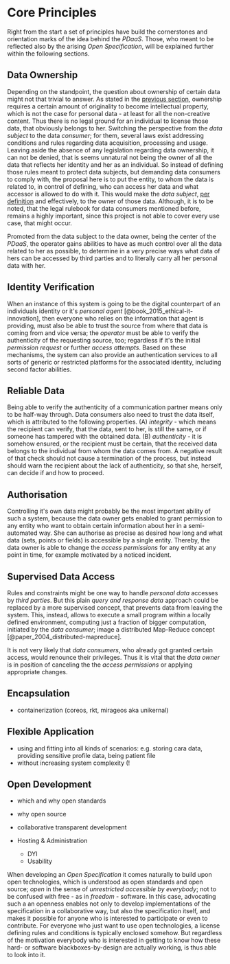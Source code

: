 Core Principles
==========================================



Right from the start a set of principles have build the cornerstones and orientation marks of
the idea behind the *PDaaS*. Those, who meant to be reflected also by the arising *Open 
Specification*, will be explained further within the following sections.



## Data Ownership

Depending on the standpoint, the question about ownership of certain data might not that trivial to 
answer. As stated in the [previous section](#digital-identity-personal-data-and-ownership), 
ownership requires a certain amount of originality to become intellectual property, which is not the
case for personal data - at least for all the non-creative content. Thus there is no legal ground 
for an individual to license those data, that obviously belongs to her. Switching the perspective 
from the *data subject* to the data *consumer*; for them, several laws exist addressing conditions 
and rules regarding data acquisition, processing and usage.
Leaving aside the absence of any legislation regarding data ownership, it can not be denied, that
is seems unnatural not being the owner of all the data that reflects her identity and her as an 
individual. So instead of defining those rules meant to protect data subjects, but demanding data 
consumers to comply with, the proposal here is to put the entity, to whom the data is related to, in 
control of defining, who can access her data and what accessor is allowed to do with it. This would 
make the *data subject*, [per definition](#def-ownership) and effectively, to the owner of those 
data. Although, it is to be noted, that the legal rulebook for data consumers mentioned before, 
remains a highly important, since this project is not able to cover every use case, that might 
occur.

Promoted from the data subject to the data owner, being the center of the *PDaaS*, the operator gains 
abilities to have as much control over all the data related to her as possible, to determine in a 
very precise ways what data of hers can be accessed by third parties and to literally carry all her 
personal data with her. 



## Identity Verification

When an instance of this system is going to be the digital counterpart of an individuals identity or 
it's *personal agent* [@book_2015_ethical-it-innovation], then everyone who relies on the 
information that agent is providing, must also be able to trust the source from where that data 
is coming from and vice versa; the *operator* must be able to verify the authenticity
of the requesting source, too; regardless if it's the initial *permission request* or further 
*access attempts*.
Based on these mechanisms, the system can also provide an authentication services to all sorts of 
generic or restricted platforms for the associated identity, including second factor abilities.



## Reliable Data

Being able to verify the authenticity of a communication partner means only to be half-way through.
Data consumers also need to trust the data itself, which is attributed to the following properties. 
(A) *integrity* - which means the recipient can verify, that the data, sent to her, is still the 
same, or if someone has tampered with the obtained data. (B) *authenticity* - it is somehow ensured, 
or the recipient must be certain, that the received data belongs to the individual from whom the 
data comes from.
A negative result of that check should not cause a termination of the process, but instead should 
warn the recipient about the lack of authenticity, so that she, herself, can decide if and how to 
proceed. 
 


## Authorisation

Controlling it's own data might probably be the most important ability of such a system, because the 
data owner gets enabled to grant permission to any entity who want to obtain certain information 
about her in a semi-automated way. She can authorise as precise as desired how long and what data 
(sets, points or fields) is accessible by a single entity. Thereby, the data owner is able to change 
the *access permissions* for any entity at any point in time, for example motivated by a noticed 
incident. 



## Supervised Data Access

Rules and constraints might be one way to handle *personal data* accesses by *third parties*.
But this plain *query and response data* approach could be replaced by a more supervised concept, 
that prevents data from leaving the system. This, instead, allows to execute a small program within 
a locally defined environment, computing just a fraction of bigger computation, initiated by the 
*data consumer*; image a distributed Map-Reduce concept [@paper_2004_distributed-mapreduce].




It is not very likely that *data consumers*, who already got granted certain access, would renounce
their privileges. Thus it is vital that the *data owner* is in position of canceling the the *access 
permissions* or applying appropriate changes.



## Encapsulation

+   containerization (coreos, rkt, mirageos aka unikernal)



## Flexible Application

+   using and fitting into all kinds of scenarios: e.g. storing cara data, providing sensitive 
profile data, being patient file
+   without increasing system complexity (!



## Open Development

+   which and why open standards
+   why open source
+   collaborative transparent development 

+   Hosting & Administration
    -   DYI
    -   Usability
    
When developing an *Open Specification* it comes naturally to build upon open technologies, 
which is understood as open standards and open source; *open* in the sense of *unrestricted 
accessible by everybody*; not to be confused with free - as in *freedom* - software. In this case, 
advocating such a an openness enables not only to develop implementations of the specification in 
a collaborative way, but also the specification itself, and makes it possible for anyone who is 
interested to participate or even to contribute. For everyone who just want to use open 
technologies, a license defining rules and conditions is typically enclosed somehow. But regardless 
of the motivation everybody who is interested in getting to know how these hard- or software 
blackboxes-by-design are actually working, is thus able to look into it. 
